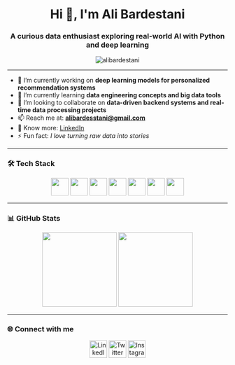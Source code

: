 <h1 align="center">Hi 👋, I'm Ali Bardestani</h1>
<h3 align="center">A curious data enthusiast exploring real-world AI with Python and deep learning</h3>

<p align="center">
  <img src="https://komarev.com/ghpvc/?username=alibardestani&label=Profile%20views&color=0e75b6&style=flat" alt="alibardestani" />
</p>

---

- 🔭 I’m currently working on **deep learning models for personalized recommendation systems**
- 🌱 I’m currently learning **data engineering concepts and big data tools**
- 👯 I’m looking to collaborate on **data-driven backend systems and real-time data processing projects**
- 📫 Reach me at: **alibardesstani@gmail.com**
- 📄 Know more: [LinkedIn](https://www.linkedin.com/in/alibardestani)
- ⚡ Fun fact: *I love turning raw data into stories*

---

### 🛠️ Tech Stack

<p align="center">
  <img src="https://cdn.jsdelivr.net/gh/devicons/devicon/icons/python/python-original.svg" height="40" />
  <img src="https://cdn.jsdelivr.net/gh/devicons/devicon/icons/mysql/mysql-original-wordmark.svg" height="40" />
  <img src="https://cdn.jsdelivr.net/gh/devicons/devicon/icons/laravel/laravel-original.svg" height="40"/>
  <img src="https://cdn.jsdelivr.net/gh/devicons/devicon/icons/git/git-original.svg" height="40" />
  <img src="https://cdn.jsdelivr.net/gh/devicons/devicon/icons/pytorch/pytorch-original.svg" height="40" />
  <img src="https://cdn.jsdelivr.net/gh/devicons/devicon/icons/tensorflow/tensorflow-original.svg" height="40" />
  <img src="https://cdn.jsdelivr.net/gh/devicons/devicon/icons/linux/linux-original.svg" height="40" />
</p>

---

### 📊 GitHub Stats

<p align="center">
  <img src="https://github-readme-stats.vercel.app/api?username=alibardestani&show_icons=true&theme=default" height="170" />
  <img src="https://github-readme-stats.vercel.app/api/top-langs/?username=alibardestani&layout=compact&theme=default" height="170"/>
</p>

---

### 🌐 Connect with me

<p align="center">
  <a href="https://linkedin.com/in/alibardestani"><img src="https://skillicons.dev/icons?i=linkedin" height="40" alt="LinkedIn"/></a>
  <a href="https://twitter.com/alibardesstani"><img src="https://skillicons.dev/icons?i=twitter" height="40" alt="Twitter"/></a>
  <a href="https://instagram.com/alibardesstani"><img src="https://skillicons.dev/icons?i=instagram" height="40" alt="Instagram"/></a>
</p>
